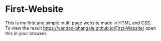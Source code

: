 # First-Website
This is my first and simple multi page website made in HTML and CSS.<br>
To view the result https://vandan-bhangale.github.io/First-Website/ open this in your browser.
